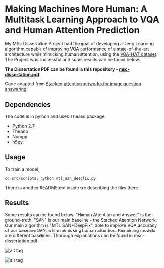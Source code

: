 # Making Machines More Human: A Multitask Learning Approach to VQA and Human Attention Prediction

My MSc Dissertation Project had the goal of developing a Deep Learning algorithm capable of improving VQA performance of a state-of-the-art architecture while mimicking human attention, using the [VQA-HAT dataset](https://computing.ece.vt.edu/~abhshkdz/vqa-hat/). The Project was successful and some results can be found below.

**The Dissertation PDF can be found in this repository - [msc-dissertation.pdf](https://github.com/goncalomcorreia/vqa_human_attention/blob/master/msc-dissertation.pdf).**

Code adapted from
[Stacked attention networks for image question answering](http://arxiv.org/abs/1511.02274).

## Dependencies
The code is in python and uses Theano package.
- Python 2.7
- Theano
- Numpy
- h5py


## Usage

To train a model,
```
cd src/scripts; python mtl_san_deepfix.py
```

There is another README.md inside src describing the files there.

## Results

Some results can be found below. "Human Attention and Answer" is the ground-truth. "SAN" is our main baseline - the Stacked Attention Network. Our main algorithm is "MTL SAN+DeepFix", able to improve VQA accuracy of our baseline SAN, while mimicking human attention. Remaining models are different baselines. Thorough explanations can be found in msc-dissertation.pdf

![alt tag](http://i.imgur.com/wO82ecj.jpg)

![alt tag](http://i.imgur.com/Wetfozn.jpg)
